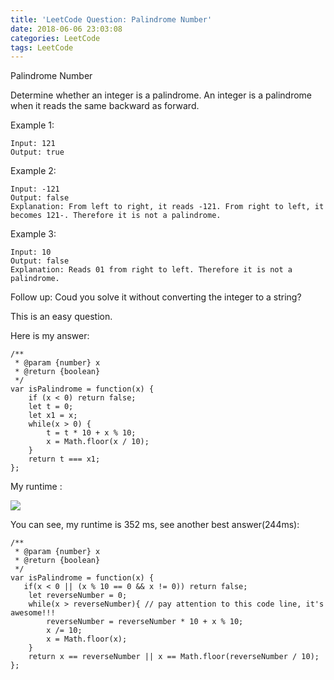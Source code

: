 ```yaml
---
title: 'LeetCode Question: Palindrome Number'
date: 2018-06-06 23:03:08
categories: LeetCode
tags: LeetCode
---
```


Palindrome Number

Determine whether an integer is a palindrome. An integer is a palindrome when it reads the same backward as forward.


Example 1:

```
Input: 121
Output: true
```

Example 2:

```
Input: -121
Output: false
Explanation: From left to right, it reads -121. From right to left, it becomes 121-. Therefore it is not a palindrome.
```

Example 3:

```
Input: 10
Output: false
Explanation: Reads 01 from right to left. Therefore it is not a palindrome.
```

Follow up:
Coud you solve it without converting the integer to a string?

This is an easy question.

Here is my answer:

```
/**
 * @param {number} x
 * @return {boolean}
 */
var isPalindrome = function(x) {
    if (x < 0) return false;
    let t = 0;
    let x1 = x;
    while(x > 0) {
        t = t * 10 + x % 10;
        x = Math.floor(x / 10);
    }
    return t === x1;
};
```

My runtime :

![](https://gw.alicdn.com/tfs/TB1M_ulwntYBeNjy1XdXXXXyVXa-2384-1172.png)

You can see, my runtime is 352 ms, see another best answer(244ms):

```
/**
 * @param {number} x
 * @return {boolean}
 */
var isPalindrome = function(x) {
   if(x < 0 || (x % 10 == 0 && x != 0)) return false;
    let reverseNumber = 0;
    while(x > reverseNumber){ // pay attention to this code line, it's awesome!!!
        reverseNumber = reverseNumber * 10 + x % 10;
        x /= 10;
        x = Math.floor(x);
    }
    return x == reverseNumber || x == Math.floor(reverseNumber / 10);
};
```